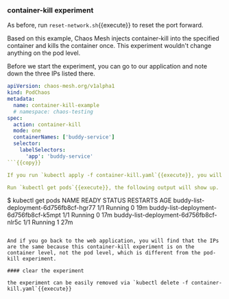 ### container-kill experiment

As before, run `reset-network.sh`{{execute}} to reset the port forward.

Based on this example, Chaos Mesh injects container-kill into the specified container and kills the container once.
This experiment wouldn't change anything on the pod level. 

Before we start the experiment, you can go to our application and note down the three IPs listed there.

```yaml
apiVersion: chaos-mesh.org/v1alpha1
kind: PodChaos
metadata:
  name: container-kill-example
  # namespace: chaos-testing
spec:
  action: container-kill
  mode: one
  containerNames: ['buddy-service']
  selector:
    labelSelectors:
      'app': 'buddy-service'
```{{copy}}

If you run `kubectl apply -f container-kill.yaml`{{execute}}, you will find that a pod's `restarts` updated.

Run `kubectl get pods`{{execute}}, the following output will show up.
```
$ kubectl get pods
NAME                                     READY   STATUS    RESTARTS   AGE
buddy-list-deployment-6d756fb8cf-hgr77   1/1     Running   0          19m
buddy-list-deployment-6d756fb8cf-k5mpt   1/1     Running   0          17m
buddy-list-deployment-6d756fb8cf-nlr5c   1/1     Running   1          27m
```

And if you go back to the web application, you will find that the IPs are the same because this container-kill experiment is on the container level, not the pod level, which is different from the pod-kill experiment.

#### clear the experiment

the experiment can be easily removed via `kubectl delete -f container-kill.yaml`{{execute}}